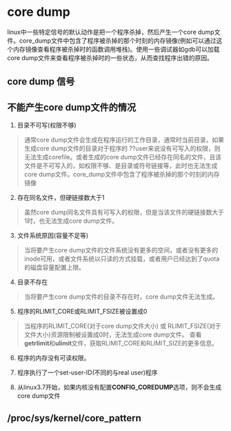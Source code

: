 # core dump

linux中一些特定信号的默认动作是把一个程序杀掉，然后产生一个core dump文件。core_dump文件中包含了程序被杀掉的那个时刻的内存镜像(例如可以通过这个内存镜像查看程序被杀掉时的函数调用堆栈)。使用一些调试器如gdb可以加载core dump文件来查看程序被杀掉时的一些状态，从而查找程序出错的原因。

## core dump 信号

## 不能产生core dump文件的情况

1. 目录不可写(权限不够)

> 通常core dump文件会生成在程序运行的工作目录，通常时当前目录。如果生成core dump文件的目录对于程序的 ??user来说没有可写入的权限，则无法生成corefile。或者生成的core dump文件已经存在同名的文件，且该文件是不可写入的，如权限不够、是目录或符号链接等，此时也无法生成core dump文件。core_dump文件中包含了程序被杀掉的那个时刻的内存镜像

2. 存在同名文件，但硬链接数大于1

> 虽然core dump同名文件具有可写入的权限，但是当该文件的硬链接数大于1时，也无法生成core dump文件。

3. 文件系统原因(容量不足等)

> 当将要产生core dump文件的文件系统没有更多的空间，或者没有更多的inode可用，或者文件系统以只读的方式挂载，或者用户已经达到了quota的磁盘容量配置上限。

4. 目录不存在

> 当将要产生core dump文件的目录不存在时，core dump文件无法生成。

5. 程序的RLIMIT_CORE或RLIMIT_FSIZE被设置成0

> 当程序的RLIMIT_CORE(对于core dump文件大小) 或 RLIMIT_FSIZE(对于文件大小)资源限制被设置成0时，无法生成core dump文件。 查看**getrlimit**和**ulimit**文件，获取RLIMIT_CORE和RLIMIT_SIZE的更多信息。

6. 程序的内存没有可读权限。

7. 程序执行了一个set-user-ID(不同的与real user)程序

8. 从linux3.7开始，如果内核没有配置**CONFIG_COREDUMP**选项，则不会生成core dump文件


## /proc/sys/kernel/core_pattern